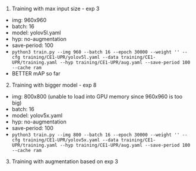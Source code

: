 1. Training with max input size - exp 3
  - img: 960x960
  - batch: 16
  - model: yolov5l.yaml
  - hyp: no-augmentation
  - save-period: 100
  - `python3 train.py --img 960 --batch 16 --epoch 30000 --weight '' --cfg training/CE1-UPR/yolov5l.yaml --data training/CE1-UPR/training.yaml --hyp training/CE1-UPR/aug.yaml --save-period 100 --cache ram`
  - BETTER mAP so far

2. Training with bigger model - exp 8
  - img: 800x800 (unable to load into GPU memory since 960x960 is too big)
  - batch: 16
  - model: yolov5x.yaml
  - hyp: no-augmentation
  - save-period: 100
  - `python3 train.py --img 800 --batch 16 --epoch 30000 --weight '' --cfg training/CE1-UPR/yolov5x.yaml --data training/CE1-UPR/training.yaml --hyp training/CE1-UPR/aug.yaml --save-period 100 --cache ram`

3. Training with augmentation based on exp 3
